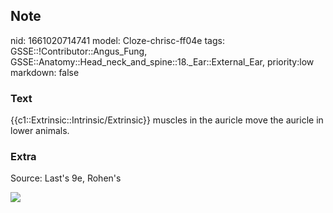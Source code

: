 ## Note
nid: 1661020714741
model: Cloze-chrisc-ff04e
tags: GSSE::!Contributor::Angus_Fung, GSSE::Anatomy::Head_neck_and_spine::18._Ear::External_Ear, priority:low
markdown: false

### Text
{{c1::Extrinsic::Intrinsic/Extrinsic}} muscles in the auricle move the auricle in lower animals.

### Extra
Source: Last's 9e, Rohen's
<div><img src=
"paste-b30fe997c9cc8cbdb0dbac6ed800630328955fd3.jpg"></div>
